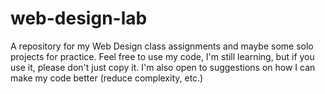# web-design-lab
A repository for my Web Design class assignments and maybe some solo projects for practice.
Feel free to use my code, I'm still learning, but if you use it, please don't just copy it. 
I'm also open to suggestions on how I can make my code better (reduce complexity, etc.)
